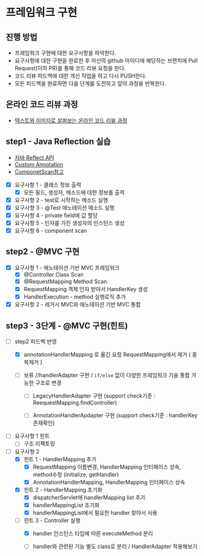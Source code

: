 # 프레임워크 구현
## 진행 방법
* 프레임워크 구현에 대한 요구사항을 파악한다.
* 요구사항에 대한 구현을 완료한 후 자신의 github 아이디에 해당하는 브랜치에 Pull Request(이하 PR)를 통해 코드 리뷰 요청을 한다.
* 코드 리뷰 피드백에 대한 개선 작업을 하고 다시 PUSH한다.
* 모든 피드백을 완료하면 다음 단계를 도전하고 앞의 과정을 반복한다.

## 온라인 코드 리뷰 과정
* [텍스트와 이미지로 살펴보는 온라인 코드 리뷰 과정](https://github.com/next-step/nextstep-docs/tree/master/codereview)

## step1 - Java Reflection 실습
- [자바 Reflect API](https://docs.oracle.com/javase/8/docs/api/java/lang/reflect)
- [Custom Annotation](https://advenoh.tistory.com/21)
- [ComponetScan참고](https://www.baeldung.com/reflections-library)


- [x] 요구사항 1 - 클래스 정보 출력
    - [x]  모든 필드, 생성자, 메소드에 대한 정보를 출력
- [x] 요구사항 2 - test로 시작하는 메소드 실행
- [x] 요구사항 3 - @Test 애노테이션 메소드 실행
- [x] 요구사항 4 - private field에 값 할당
- [x] 요구사항 5 - 인자를 가진 생성자의 인스턴스 생성
- [x] 요구사항 6 - component scan

## step2 - @MVC 구현

- [x] 요구사항 1 - 애노테이션 기반 MVC 프레임워크
    - [x] @Controller Class Scan
    - [x] @RequestMapping Method Scan
    - [x] RequestMapping 객체 인자 받아서 HandlerKey 생성
    - [x] HandlerExecution - method 실행로직 추가
    
- [x] 요구사항 2 - 레거시 MVC와 애노테이션 기반 MVC 통합

## step3 - 3단계 - @MVC 구현(힌트)

- [ ] step2 피드백 반영
    - [x] annotationHandlerMapping 로 옮긴 요청 RequestMapping에서 제거 ( 중복제거 )
    
    - [ ] 보류 //handlerAdapter 구현 / `if/else` 없이 다양한 프레임워크 기술 통합 가능한 구조로 변경
        - [ ] LegacyHandlerAdapter 구현 (support check기준 : ReequestMapping.findController)
        - [ ] AnnotationHandlerApdapter 구현 (support check기준 : handlerKey 존재확인) 
        
        
- [ ] 요구사항 1 힌트
    - [ ] 구조 리팩토링

- [ ] 요구사항 2
    - [x] 힌트 1 - HandlerMapping 추가
        - [x] RequestMapping 이름변경, HandlerMapping 인터페이스 상속, method수정 (initialize, getHandler) 
        - [x] AnnotationHandlerMapping, HandlerMapping 인터페이스 상속
          
    - [x] 힌트 2 - HandlerMapping 초기화
        - [x] dispatcherServlet에 handlerMapping list 추가
        - [x] handlerMappingList 초기화
        - [x] handlerMappingList에서 필요한 handler 찾아서 사용
        
    - [ ] 힌트 3 - Controller 실행
        - [x] handler 인스턴스 타입에 따른 executeMethod 분리
        - [ ] handler와 관련된 기능 별도 class로 분리 / HandlerAdapter 적용해보기
        